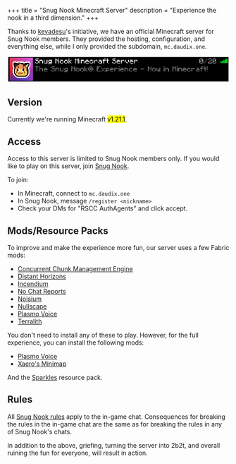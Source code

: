 +++
title = "Snug Nook Minecraft Server"
description = "Experience the nook in a third dimension."
+++

Thanks to [kevadesu](https://kevadesu.github.io/)'s initiative, we have an official Minecraft server for Snug Nook members. They provided the hosting, configuration, and everything else, while I only provided the subdomain, `mc.daudix.one`.

![Screenshot of Snug Nook Minecraft Server in Minecraft server list. It's description is "The Snug Nook® Experience - Now in Minecraft!"](snmc.png#no-hover#pixels)

<style>
    img {
        border-radius: 0;
    }
</style>

## Version

Currently we're running Minecraft <mark>v1.21.1</mark>.

## Access

Access to this server is limited to Snug Nook members only. If you would like to play on this server, join [Snug Nook](@/_index.md).

To join:

- In Minecraft, connect to `mc.daudix.one`
- In Snug Nook, message `/register <nickname>`
- Check your DMs for "RSCC AuthAgents" and click accept.

## Mods/Resource Packs

To improve and make the experience more fun, our server uses a few Fabric mods:

- [Concurrent Chunk Management Engine](https://modrinth.com/mod/c2me-fabric)
- [Distant Horizons](https://modrinth.com/mod/distanthorizons)
- [Incendium](https://modrinth.com/datapack/incendium)
- [No Chat Reports](https://modrinth.com/mod/no-chat-reports)
- [Noisium](https://modrinth.com/mod/noisium)
- [Nullscape](https://modrinth.com/datapack/nullscape)
- [Plasmo Voice](https://modrinth.com/plugin/plasmo-voice)
- [Terralith](https://modrinth.com/datapack/terralith)

You don't need to install any of these to play. However, for the full experience, you can install the following mods:

- [Plasmo Voice](https://modrinth.com/plugin/plasmo-voice)
- [Xaero's Minimap](https://modrinth.com/mod/xaeros-minimap)

And the [Sparkles](https://modrinth.com/resourcepack/sparkles) resource pack. 

## Rules

All [Snug Nook rules](@/rules/index.md) apply to the in-game chat. Consequences for breaking the rules in the in-game chat are the same as for breaking the rules in any of Snug Nook's chats.

In addition to the above, griefing, turning the server into 2b2t, and overall ruining the fun for everyone, will result in action.
